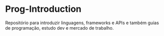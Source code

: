 # Prog-Introduction
Repositório para introduzir linguagens, frameworks e APIs e também guias de programação, estudo dev e mercado de trabalho.
